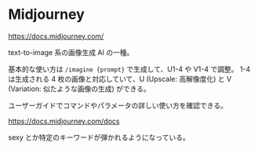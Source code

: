 # Midjourney

https://docs.midjourney.com/

text-to-image 系の画像生成 AI の一種。

基本的な使い方は `/imagine {prompt}` で生成して、U1-4 や V1-4 で調整。
1-4 は生成される 4 枚の画像と対応していて、U (Upscale: 高解像度化) と V (Variation: 似たような画像の生成) ができる。

ユーザーガイドでコマンドやパラメータの詳しい使い方を確認できる。

https://docs.midjourney.com/docs

sexy とか特定のキーワードが弾かれるようになっている。
